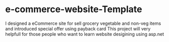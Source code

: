 # e-commerce-website-Template
I designed a eCommerce site for sell grocery vegetable and non-veg items and introduced special offer using payback card
This project will very helpfull for those people who want to learn website desigining using asp.net 
